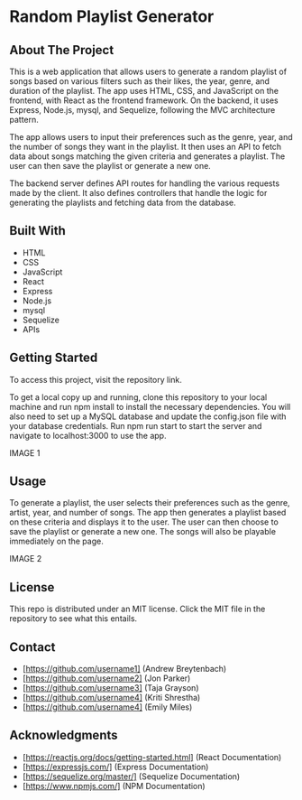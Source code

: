 # Random Playlist Generator

## About The Project
This is a web application that allows users to generate a random playlist of songs based on various filters such as their likes, the year, genre, and duration of the playlist. The app uses HTML, CSS, and JavaScript on the frontend, with React as the frontend framework. On the backend, it uses Express, Node.js, mysql, and Sequelize, following the MVC architecture pattern.

The app allows users to input their preferences such as the genre, year, and the number of songs they want in the playlist. It then uses an API to fetch data about songs matching the given criteria and generates a playlist. The user can then save the playlist or generate a new one.

The backend server defines API routes for handling the various requests made by the client. It also defines controllers that handle the logic for generating the playlists and fetching data from the database.

## Built With
* HTML
* CSS
* JavaScript
* React
* Express
* Node.js
* mysql
* Sequelize
* APIs

## Getting Started
To access this project, visit the repository link.

To get a local copy up and running, clone this repository to your local machine and run npm install to install the necessary dependencies. You will also need to set up a MySQL database and update the config.json file with your database credentials. Run npm run start to start the server and navigate to localhost:3000 to use the app.

IMAGE 1

## Usage
To generate a playlist, the user selects their preferences such as the genre, artist, year, and number of songs. The app then generates a playlist based on these criteria and displays it to the user. The user can then choose to save the playlist or generate a new one. The songs will also be playable immediately on the page.

IMAGE 2

## License
This repo is distributed under an MIT license. Click the MIT file in the repository to see what this entails.

## Contact
* [https://github.com/username1] (Andrew Breytenbach)
* [https://github.com/username2] (Jon Parker)
* [https://github.com/username3] (Taja Grayson)
* [https://github.com/username4] (Kriti Shrestha)
* [https://github.com/username4] (Emily Miles)

## Acknowledgments
* [https://reactjs.org/docs/getting-started.html] (React Documentation)
* [https://expressjs.com/] (Express Documentation)
* [https://sequelize.org/master/] (Sequelize Documentation)
* [https://www.npmjs.com/] (NPM Documentation)
